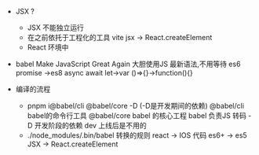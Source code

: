 - JSX ?
    - JSX 不能独立运行 
    - 在之前依托于工程化的工具 vite
        jsx -> React.createElement
    - React 环境中

- babel
    Make JavaScript Great Again
    大胆使用JS 最新语法,不用等待
    es6 promise ->es8 async await
    let->var
    ()=>{}->function(){}

- 编译的流程
    - pnpm i@babel/cli @babel/core -D (-D是开发期间的依赖)
        @babel/cli babel的命令行工具
        @babel/core babel 的核心工程
        babel 负责JS 转码
        -D 开发阶段的依赖 dev
        上线后是不用的 
    - ./node_modules/.bin/babel
        转换的规则 
        react -> IOS 代码
        es6+ -> es5
        JSX -> React.createElement